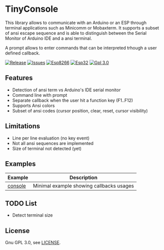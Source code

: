 # TinyConsole
This library allows to communicate with an Arduino or an ESP through terminal  applications such as Minicomm or Mobaxterm.
It supports a subset of ansi escape sequence and is able to distinguish between the Serial Monitor of Arduino IDE and a ansi terminal.

A prompt allows to enter commands that can be interpreted trhough a user defined callback.

[![Release](https://img.shields.io/github/v/release/hsaturn/TinyConsole)](https://github.com/hsaturn/TinyConsole/releases)
[![Issues](https://img.shields.io/github/issues/hsaturn/TinyConsole)](https://github.com/hsaturn/TinyConsole/issues)
[![Esp8266](https://img.shields.io/badge/platform-ESP8266-green)](https://www.espressif.com/en/products/socs/esp8266)
[![Esp32](https://img.shields.io/badge/platform-ESP32-green)](https://www.espressif.com/en/products/socs/esp32)
[![Gpl 3.0](https://img.shields.io/github/license/hsaturn/TinyConsole)](https://www.gnu.org/licenses/gpl-3.0.fr.html)

## Features

- Detection of ansi term vs Arduino's IDE serial monitor
- Command line with prompt
- Separate callback when the user hit a function key (F1..F12)
- Supports Ansi colors
- Subset of ansi codes (cursor position, clear, reset, cursor visibility)

## Limitations

- Line per line evaluation (no key event)
- Not all ansi sequences are implemented
- Size of terminal not detected (yet)

## Examples

| Example             | Description                                |
| ------------------- | ------------------------------------------ |
| [console](https://github.com/hsaturn/TinyConsole/tree/main/examples/console/console.ino) | Minimal example showing callbacks usages |

## TODO List
* Detect terminal size

## License
Gnu GPL 3.0, see [LICENSE](https://github.com/hsaturn/TinyMqtt/blob/main/LICENSE).

